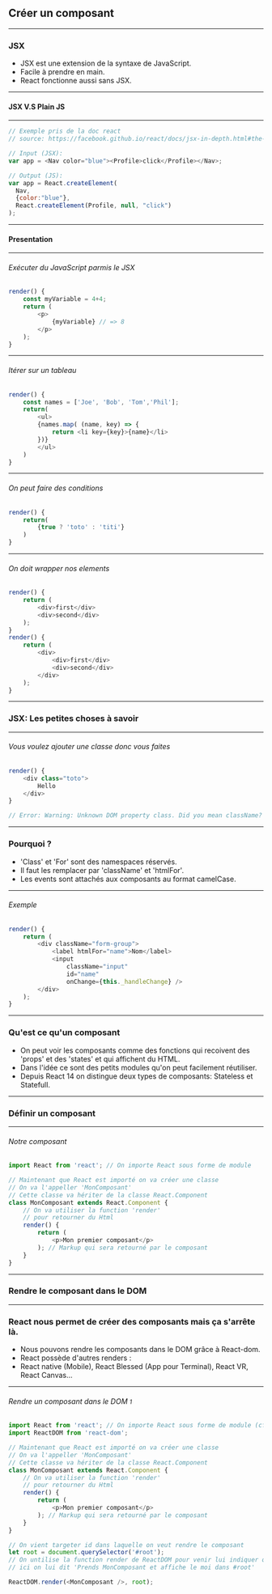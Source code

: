 ## Créer un composant

---

### JSX

- JSX est une extension de la syntaxe de JavaScript. <!-- .element: class="fragment" -->
- Facile à prendre en main. <!-- .element: class="fragment" -->
- React fonctionne aussi sans JSX. <!-- .element: class="fragment" -->

---

#### JSX V.S Plain JS

---

```javascript
// Exemple pris de la doc react
// source: https://facebook.github.io/react/docs/jsx-in-depth.html#the-transform

// Input (JSX):
var app = <Nav color="blue"><Profile>click</Profile></Nav>;

// Output (JS):
var app = React.createElement(
  Nav,
  {color:"blue"},
  React.createElement(Profile, null, "click")
);
```

---

#### Presentation

---

###### Exécuter du JavaScript parmis le JSX

```javascript
render() {
    const myVariable = 4+4;
    return (
        <p>
            {myVariable} // => 8
        </p>
    );
}
```

---

###### Itérer sur un tableau

```javascript
render() {
    const names = ['Joe', 'Bob', 'Tom','Phil'];
    return(
        <ul>
        {names.map( (name, key) => {
            return <li key={key}>{name}</li>
        })}
        </ul>
    )
}
```

---

###### On peut faire des conditions

```javascript
render() {
    return(
        {true ? 'toto' : 'titi'}
    )
}
```

---

###### On doit wrapper nos elements

```javascript
render() {
    return (
        <div>first</div>
        <div>second</div>
    );
}
render() {
    return (
        <div>
            <div>first</div>
            <div>second</div>
        </div>
    );
}
```

---

### JSX: Les petites choses à savoir

---

###### Vous voulez ajouter une classe donc vous faites

```javascript
render() {
    <div class="toto">
        Hello
    </div>
}

// Error: Warning: Unknown DOM property class. Did you mean className?

```

---

### Pourquoi ?

* 'Class' et 'For' sont des namespaces réservés. <!-- .element: class="fragment" -->
* Il faut les remplacer par 'className' et 'htmlFor'. <!-- .element: class="fragment" -->
* Les events sont attachés aux composants au format camelCase. <!-- .element: class="fragment" -->

---

###### Exemple
```javascript
render() {
    return (
        <div className="form-group">
            <label htmlFor="name">Nom</label>
            <input
                className="input"
                id="name"
                onChange={this._handleChange} />
        </div>
    );
}
```

---

### Qu'est ce qu'un composant

- On peut voir les composants comme des fonctions qui recoivent des 'props' et des 'states' et qui affichent du HTML. <!-- .element: class="fragment" -->
- Dans l'idée ce sont des petits modules qu'on peut facilement réutiliser. <!-- .element: class="fragment" -->
- Depuis React 14 on distingue deux types de composants: Stateless et Statefull. <!-- .element: class="fragment" -->

---

### Définir un composant

---

###### Notre composant

```javascript
import React from 'react'; // On importe React sous forme de module

// Maintenant que React est importé on va créer une classe
// On va l'appeller 'MonComposant'
// Cette classe va hériter de la classe React.Component
class MonComposant extends React.Component {
    // On va utiliser la function 'render'
    // pour retourner du Html
    render() {
        return (
            <p>Mon premier composant</p>
        ); // Markup qui sera retourné par le composant
    }
}
```

---

### Rendre le composant dans le DOM

---

### React nous permet de créer des composants mais ça s'arrête là.

- Nous pouvons rendre les composants dans le DOM grâce à React-dom. <!-- .element: class="fragment" -->
- React possède d'autres renders : <!-- .element: class="fragment" -->
- React native (Mobile), React Blessed (App pour Terminal), React VR, React Canvas...<!-- .element: class="fragment" -->

---

###### Rendre un composant dans le DOM <small>1</small>

```javascript
import React from 'react'; // On importe React sous forme de module (cf: Appendice 1)
import ReactDOM from 'react-dom';

// Maintenant que React est importé on va créer une classe
// On va l'appeller 'MonComposant'
// Cette classe va hériter de la classe React.Component
class MonComposant extends React.Component {
    // On va utiliser la function 'render'
    // pour retourner du Html
    render() {
        return (
            <p>Mon premier composant</p>
        ); // Markup qui sera retourné par le composant
    }
}

// On vient targeter id dans laquelle on veut rendre le composant
let root = document.querySelector('#root');
// On untilise la function render de ReactDOM pour venir lui indiquer quoi faire
// ici on lui dit 'Prends MonComposant et affiche le moi dans #root'

ReactDOM.render(<MonComposant />, root);
```
